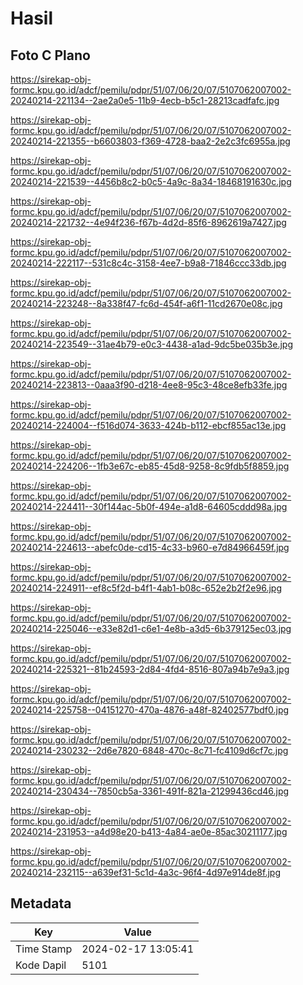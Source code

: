 # Hasil

## Foto C Plano

https://sirekap-obj-formc.kpu.go.id/adcf/pemilu/pdpr/51/07/06/20/07/5107062007002-20240214-221134--2ae2a0e5-11b9-4ecb-b5c1-28213cadfafc.jpg

https://sirekap-obj-formc.kpu.go.id/adcf/pemilu/pdpr/51/07/06/20/07/5107062007002-20240214-221355--b6603803-f369-4728-baa2-2e2c3fc6955a.jpg

https://sirekap-obj-formc.kpu.go.id/adcf/pemilu/pdpr/51/07/06/20/07/5107062007002-20240214-221539--4456b8c2-b0c5-4a9c-8a34-18468191630c.jpg

https://sirekap-obj-formc.kpu.go.id/adcf/pemilu/pdpr/51/07/06/20/07/5107062007002-20240214-221732--4e94f236-f67b-4d2d-85f6-8962619a7427.jpg

https://sirekap-obj-formc.kpu.go.id/adcf/pemilu/pdpr/51/07/06/20/07/5107062007002-20240214-222117--531c8c4c-3158-4ee7-b9a8-71846ccc33db.jpg

https://sirekap-obj-formc.kpu.go.id/adcf/pemilu/pdpr/51/07/06/20/07/5107062007002-20240214-223248--8a338f47-fc6d-454f-a6f1-11cd2670e08c.jpg

https://sirekap-obj-formc.kpu.go.id/adcf/pemilu/pdpr/51/07/06/20/07/5107062007002-20240214-223549--31ae4b79-e0c3-4438-a1ad-9dc5be035b3e.jpg

https://sirekap-obj-formc.kpu.go.id/adcf/pemilu/pdpr/51/07/06/20/07/5107062007002-20240214-223813--0aaa3f90-d218-4ee8-95c3-48ce8efb33fe.jpg

https://sirekap-obj-formc.kpu.go.id/adcf/pemilu/pdpr/51/07/06/20/07/5107062007002-20240214-224004--f516d074-3633-424b-b112-ebcf855ac13e.jpg

https://sirekap-obj-formc.kpu.go.id/adcf/pemilu/pdpr/51/07/06/20/07/5107062007002-20240214-224206--1fb3e67c-eb85-45d8-9258-8c9fdb5f8859.jpg

https://sirekap-obj-formc.kpu.go.id/adcf/pemilu/pdpr/51/07/06/20/07/5107062007002-20240214-224411--30f144ac-5b0f-494e-a1d8-64605cddd98a.jpg

https://sirekap-obj-formc.kpu.go.id/adcf/pemilu/pdpr/51/07/06/20/07/5107062007002-20240214-224613--abefc0de-cd15-4c33-b960-e7d84966459f.jpg

https://sirekap-obj-formc.kpu.go.id/adcf/pemilu/pdpr/51/07/06/20/07/5107062007002-20240214-224911--ef8c5f2d-b4f1-4ab1-b08c-652e2b2f2e96.jpg

https://sirekap-obj-formc.kpu.go.id/adcf/pemilu/pdpr/51/07/06/20/07/5107062007002-20240214-225046--e33e82d1-c6e1-4e8b-a3d5-6b379125ec03.jpg

https://sirekap-obj-formc.kpu.go.id/adcf/pemilu/pdpr/51/07/06/20/07/5107062007002-20240214-225321--81b24593-2d84-4fd4-8516-807a94b7e9a3.jpg

https://sirekap-obj-formc.kpu.go.id/adcf/pemilu/pdpr/51/07/06/20/07/5107062007002-20240214-225758--04151270-470a-4876-a48f-82402577bdf0.jpg

https://sirekap-obj-formc.kpu.go.id/adcf/pemilu/pdpr/51/07/06/20/07/5107062007002-20240214-230232--2d6e7820-6848-470c-8c71-fc4109d6cf7c.jpg

https://sirekap-obj-formc.kpu.go.id/adcf/pemilu/pdpr/51/07/06/20/07/5107062007002-20240214-230434--7850cb5a-3361-491f-821a-21299436cd46.jpg

https://sirekap-obj-formc.kpu.go.id/adcf/pemilu/pdpr/51/07/06/20/07/5107062007002-20240214-231953--a4d98e20-b413-4a84-ae0e-85ac30211177.jpg

https://sirekap-obj-formc.kpu.go.id/adcf/pemilu/pdpr/51/07/06/20/07/5107062007002-20240214-232115--a639ef31-5c1d-4a3c-96f4-4d97e914de8f.jpg


## Metadata

| Key        | Value               |
| ---------- | ------------------- |
| Time Stamp | 2024-02-17 13:05:41 |
| Kode Dapil | 5101                |



